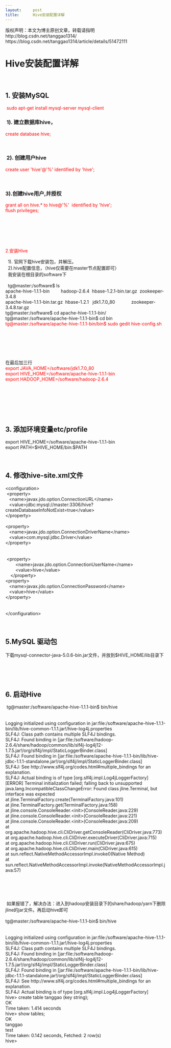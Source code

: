 ```yaml
---
layout:     post
title:      Hive安装配置详解
---
```

<div id="article_content" class="article_content clearfix csdn-tracking-statistics" data-pid="blog" data-mod="popu_307" data-dsm="post">
								<div class="article-copyright">
					版权声明：本文为博主原创文章，转载请指明 http://blog.csdn.net/tanggao1314/					https://blog.csdn.net/tanggao1314/article/details/51472111				</div>
								            <link rel="stylesheet" href="https://csdnimg.cn/release/phoenix/template/css/ck_htmledit_views-f76675cdea.css">
						<div class="htmledit_views" id="content_views">
                
<h1>Hive安装配置详解</h1>
<p><br></p>
<h2>1. 安装MySQL</h2>
<span style="color:#ff0000;"> sudo apt-get install mysql-server mysql-client</span><br><h3> 1). 建立数据库hive，</h3>
<p><span style="color:#ff0000;">create database hive; </span></p>
<p><span style="color:#ff0000;"><br></span></p>
<h3> 2). 创建用户hive</h3>
<span style="color:#ff0000;">create user 'hive'@'%' identified by 'hive'; </span><br><p> </p>
<h3>3).创建hive用户,并授权</h3>
<span style="color:#ff0000;">grant all on hive.* to hive@'%'  identified by 'hive';  </span><br><span style="color:#ff0000;">flush privileges;   </span><br><p><br></p>
<p><br></p>
<p><br></p>
<p><span style="color:#ff0000;">2.安装Hive</span></p>
  1). 官网下载hive安装包，并解压。<br>
  2).hive配置信息，（hive仅需要在master节点配置即可）<br>
  我安装在根目录的software下<br>
  <br>
  tg@master:/software$ ls<br>
apache-hive-1.1.1-bin         hadoop-2.6.4  hbase-1.2.1-bin.tar.gz  zookeeper-3.4.8<br>
apache-hive-1.1.1-bin.tar.gz  hbase-1.2.1   jdk1.7.0_80             zookeeper-3.4.8.tar.gz<br>
tg@master:/software$ cd apache-hive-1.1.1-bin/<br>
tg@master:/software/apache-hive-1.1.1-bin$ cd bin<br><span style="color:#ff0000;">tg@master:/software/apache-hive-1.1.1-bin/bin$ sudo gedit hive-config.sh </span><br><br><br><br><br><br><br>
在最后加三行<br><span style="color:#ff0000;">export JAVA_HOME=/software/jdk1.7.0_80<br>
export HIVE_HOME=/software/apache-hive-1.1.1-bin<br>
export HADOOP_HOME=/software/hadoop-2.6.4</span><br><br><br><br><br><br><br><h2>3. 添加环境变量etc/profile</h2>
export HIVE_HOME=/software/apache-hive-1.1.1-bin<br>
export PATH=$HIVE_HOME/bin:$PATH<br><br><br><h2>4. 修改hive-site.xml文件</h2>
&lt;configuration&gt;<br>
 &lt;property&gt; <br>
   &lt;name&gt;javax.jdo.option.ConnectionURL&lt;/name&gt; <br>
   &lt;value&gt;jdbc:mysql://master:3306/hive?createDatabaseInfoNotExist=true&lt;/value&gt; <br>
&lt;/property&gt; <br>
 <br>
&lt;property&gt; <br>
   &lt;name&gt;javax.jdo.option.ConnectionDriverName&lt;/name&gt; <br>
   &lt;value&gt;com.mysql.jdbc.Driver&lt;/value&gt; <br>
&lt;/property&gt;<br><br><br>
 &lt;property&gt;<br>
        &lt;name&gt;javax.jdo.option.ConnectionUserName&lt;/name&gt;<br>
        &lt;value&gt;hive&lt;/value&gt;<br>
    &lt;/property&gt;<br>
&lt;property&gt; <br>
   &lt;name&gt;javax.jdo.option.ConnectionPassword&lt;/name&gt; <br>
   &lt;value&gt;hive&lt;/value&gt; <br>
&lt;/property&gt; <br>
 <br>
  <br>
&lt;/configuration&gt;<br><br><br><h2>5.MySQL 驱动包</h2>
下载mysql-connector-java-5.0.6-bin.jar文件，并放到$HIVE_HOME/lib目录下<br><br><br><br><br><h2>6. 启动Hive</h2>
 tg@master:/software/apache-hive-1.1.1-bin$ bin/hive<br><br><br>
Logging initialized using configuration in jar:file:/software/apache-hive-1.1.1-bin/lib/hive-common-1.1.1.jar!/hive-log4j.properties<br>
SLF4J: Class path contains multiple SLF4J bindings.<br>
SLF4J: Found binding in [jar:file:/software/hadoop-2.6.4/share/hadoop/common/lib/slf4j-log4j12-1.7.5.jar!/org/slf4j/impl/StaticLoggerBinder.class]<br>
SLF4J: Found binding in [jar:file:/software/apache-hive-1.1.1-bin/lib/hive-jdbc-1.1.1-standalone.jar!/org/slf4j/impl/StaticLoggerBinder.class]<br>
SLF4J: See http://www.slf4j.org/codes.html#multiple_bindings for an explanation.<br>
SLF4J: Actual binding is of type [org.slf4j.impl.Log4jLoggerFactory]<br>
[ERROR] Terminal initialization failed; falling back to unsupported<br>
java.lang.IncompatibleClassChangeError: Found class jline.Terminal, but interface was expected<br><span></span>at jline.TerminalFactory.create(TerminalFactory.java:101)<br><span></span>at jline.TerminalFactory.get(TerminalFactory.java:158)<br><span></span>at jline.console.ConsoleReader.&lt;init&gt;(ConsoleReader.java:229)<br><span></span>at jline.console.ConsoleReader.&lt;init&gt;(ConsoleReader.java:221)<br><span></span>at jline.console.ConsoleReader.&lt;init&gt;(ConsoleReader.java:209)<br><span></span>at org.apache.hadoop.hive.cli.CliDriver.getConsoleReader(CliDriver.java:773)<br><span></span>at org.apache.hadoop.hive.cli.CliDriver.executeDriver(CliDriver.java:715)<br><span></span>at org.apache.hadoop.hive.cli.CliDriver.run(CliDriver.java:675)<br><span></span>at org.apache.hadoop.hive.cli.CliDriver.main(CliDriver.java:615)<br><span></span>at sun.reflect.NativeMethodAccessorImpl.invoke0(Native Method)<br><span></span>at sun.reflect.NativeMethodAccessorImpl.invoke(NativeMethodAccessorImpl.java:57)<br><br><br>
 <br>
 <br>
 <br>
 如果报错了，解决办法：进入到hadoop安装目录下的share/hadoop/yarn下删除 jline的jar文件。再启动hive即可<br>
 <br>
tg@master:/software/apache-hive-1.1.1-bin$ bin/hive<br><br><br>
Logging initialized using configuration in jar:file:/software/apache-hive-1.1.1-bin/lib/hive-common-1.1.1.jar!/hive-log4j.properties<br>
SLF4J: Class path contains multiple SLF4J bindings.<br>
SLF4J: Found binding in [jar:file:/software/hadoop-2.6.4/share/hadoop/common/lib/slf4j-log4j12-1.7.5.jar!/org/slf4j/impl/StaticLoggerBinder.class]<br>
SLF4J: Found binding in [jar:file:/software/apache-hive-1.1.1-bin/lib/hive-jdbc-1.1.1-standalone.jar!/org/slf4j/impl/StaticLoggerBinder.class]<br>
SLF4J: See http://www.slf4j.org/codes.html#multiple_bindings for an explanation.<br>
SLF4J: Actual binding is of type [org.slf4j.impl.Log4jLoggerFactory]<br>
hive&gt; create table tanggao (key string);<br>
OK<br>
Time taken: 1.414 seconds<br>
hive&gt; show tables;<br>
OK<br>
tanggao<br>
test<br>
Time taken: 0.142 seconds, Fetched: 2 row(s)<br>
hive&gt; <br><br><br><br><br><br>            </div>
                </div>